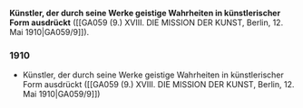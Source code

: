 **Künstler, der durch seine Werke geistige Wahrheiten in künstlerischer Form ausdrückt** ([[GA059 (9.) XVIII. DIE MISSION DER KUNST, Berlin, 12. Mai 1910|GA059/9]]).

### 1910
- Künstler, der durch seine Werke geistige Wahrheiten in künstlerischer Form ausdrückt ([[GA059 (9.) XVIII. DIE MISSION DER KUNST, Berlin, 12. Mai 1910|GA059/9]])
